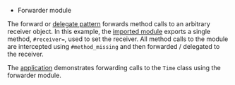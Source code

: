 * Forwarder module

The forward or 
[delegate pattern](http://radar.oreilly.com/2014/02/delegation-patterns-in-ruby.html)
forwards method calls to an arbitrary receiver object. In this example, the
[imported module](forwarder.rb) exports a single method, `#receiver=`, used to 
set the receiver. All method calls to the module are intercepted using 
`#method_missing` and then forwarded / delegated to the receiver.

The [application](app.rb) demonstrates forwarding calls to the `Time` class 
using the forwarder module.